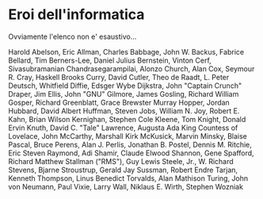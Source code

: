 # Eroi dell'informatica

Ovviamente l'elenco non e' esaustivo...

Harold Abelson, Eric Allman, Charles Babbage, John W. Backus, Fabrice Bellard, Tim Berners-Lee, Daniel Julius Bernstein, Vinton Cerf, Sivasubramanian Chandrasegarampilai, Alonzo Church, Alan Cox, Seymour R. Cray, Haskell Brooks Curry, David Cutler, Theo de Raadt, L. Peter Deutsch, Whitfield Diffie, Edsger Wybe Dijkstra, John "Captain Crunch" Draper, Jim Ellis, John "GNU" Gilmore, James Gosling, Richard William Gosper, Richard Greenblatt, Grace Brewster Murray Hopper, Jordan Hubbard, David Albert Huffman, Steven Jobs, William N. Joy, Robert E. Kahn, Brian Wilson Kernighan, Stephen Cole Kleene, Tom Knight, Donald Ervin Knuth, David C. "Tale" Lawrence, Augusta Ada King Countess of Lovelace, John McCarthy, Marshall Kirk McKusick, Marvin Minsky, Blaise Pascal, Bruce Perens, Alan J. Perlis, Jonathan B. Postel, Dennis M. Ritchie, Eric Steven Raymond, Adi Shamir, Claude Elwood Shannon, Gene Spafford, Richard Matthew Stallman ("RMS"), Guy Lewis Steele, Jr., W. Richard Stevens, Bjarne Stroustrup, Gerald Jay Sussman, Robert Endre Tarjan, Kenneth Thompson, Linus Benedict Torvalds, Alan Mathison Turing, John von Neumann, Paul Vixie, Larry Wall, Niklaus E. Wirth, Stephen Wozniak
